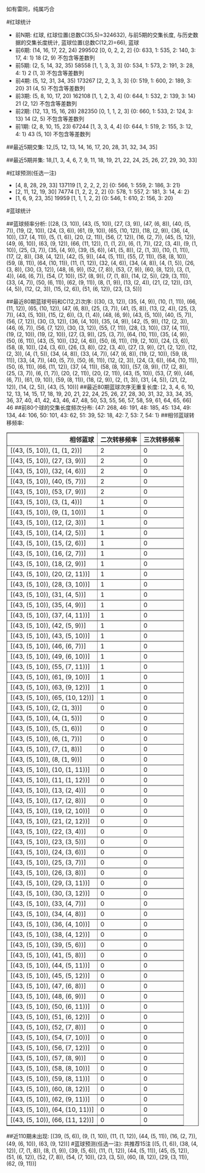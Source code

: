 <!-- 
.. title: 大乐透16011期(2016-01-25)数据分析报告
.. slug: dlott-16011-2016-01-25-report
.. date: 2016-01-26 08:00:00 UTC+08:00
.. tags: Lottery
.. link: 
.. description: 
.. type: text
-->

如有雷同，纯属巧合

<!-- TEASER_END-->

#红球统计

- 前N期: 红球, 红球位置(总数C(35,5)=324632), 与前5期的交集长度, 与历史数据的交集长度统计, 蓝球位置(总数C(12,2)=66), 蓝球
- 前6期: (14, 16, 17, 22, 24) 299502 [0, 0, 2, 2, 2] {0: 633, 1: 535, 2: 140, 3: 17, 4: 1} 18 (2, 9) 不包含等差数列
- 前5期: (2, 5, 14, 32, 35) 58558 [1, 1, 3, 3, 3] {0: 534, 1: 573, 2: 191, 3: 28, 4: 1} 2 (1, 3) 不包含等差数列
- 前4期: (5, 12, 31, 34, 35) 173267 [2, 2, 3, 3, 3] {0: 519, 1: 600, 2: 189, 3: 20} 31 (4, 5) 不包含等差数列
- 前3期: (5, 8, 10, 17, 20) 162108 [1, 1, 2, 3, 4] {0: 644, 1: 532, 2: 139, 3: 14} 21 (2, 12) 不包含等差数列
- 前2期: (12, 13, 15, 16, 28) 282350 [0, 1, 1, 2, 3] {0: 660, 1: 533, 2: 124, 3: 13} 14 (2, 5) 不包含等差数列
- 前1期: (2, 8, 10, 15, 23) 67244 [1, 3, 3, 4, 4] {0: 644, 1: 519, 2: 155, 3: 12, 4: 1} 43 (5, 10) 不包含等差数列

##最近5期交集:
12,[5, 12, 13, 14, 16, 17, 20, 28, 31, 32, 34, 35]

##最近5期并集:
18,[1, 3, 4, 6, 7, 9, 11, 18, 19, 21, 22, 24, 25, 26, 27, 29, 30, 33]

#红球预测(任选一注)

- [4, 8, 28, 29, 33] 137119 [1, 2, 2, 2, 2] {0: 566, 1: 559, 2: 186, 3: 21}
- [2, 11, 12, 19, 30] 74774 [1, 2, 2, 2, 2] {0: 578, 1: 557, 2: 181, 3: 14, 4: 2}
- [1, 6, 9, 23, 35] 19959 [1, 1, 1, 2, 2] {0: 546, 1: 610, 2: 156, 3: 20}

#蓝球统计

##蓝球频率分析:
[(28, (3, 10)), (43, (5, 10)), (27, (3, 9)), (47, (6, 8)), (40, (5, 7)), (19, (2, 10)), (24, (3, 6)), (61, (9, 10)), (65, (10, 12)), (18, (2, 9)), (36, (4, 10)), (37, (4, 11)), (5, (1, 6)), (20, (2, 11)), (56, (7, 12)), (16, (2, 7)), (45, (5, 12)), (49, (6, 10)), (63, (9, 12)), (66, (11, 12)), (1, (1, 2)), (6, (1, 7)), (22, (3, 4)), (9, (1, 10)), (25, (3, 7)), (35, (4, 9)), (39, (5, 6)), (41, (5, 8)), (2, (1, 3)), (10, (1, 11)), (17, (2, 8)), (38, (4, 12)), (42, (5, 9)), (44, (5, 11)), (55, (7, 11)), (58, (8, 10)), (59, (8, 11)), (64, (10, 11)), (11, (1, 12)), (32, (4, 6)), (34, (4, 8)), (4, (1, 5)), (26, (3, 8)), (30, (3, 12)), (48, (6, 9)), (52, (7, 8)), (53, (7, 9)), (60, (8, 12)), (3, (1, 4)), (46, (6, 7)), (54, (7, 10)), (57, (8, 9)), (7, (1, 8)), (14, (2, 5)), (29, (3, 11)), (33, (4, 7)), (50, (6, 11)), (62, (9, 11)), (8, (1, 9)), (13, (2, 4)), (21, (2, 12)), (31, (4, 5)), (12, (2, 3)), (15, (2, 6)), (51, (6, 12)), (23, (3, 5))]

##最近80期蓝球号码和C(12,2)次序:
 [(30, (3, 12)), (35, (4, 9)), (10, (1, 11)), (66, (11, 12)), (65, (10, 12)), (47, (6, 8)), (25, (3, 7)), (41, (5, 8)), (13, (2, 4)), (25, (3, 7)), (43, (5, 10)), (15, (2, 6)), (3, (1, 4)), (48, (6, 9)), (43, (5, 10)), (40, (5, 7)), (56, (7, 12)), (30, (3, 12)), (36, (4, 10)), (35, (4, 9)), (42, (5, 9)), (12, (2, 3)), (46, (6, 7)), (56, (7, 12)), (30, (3, 12)), (55, (7, 11)), (28, (3, 10)), (37, (4, 11)), (19, (2, 10)), (19, (2, 10)), (27, (3, 9)), (25, (3, 7)), (64, (10, 11)), (35, (4, 9)), (50, (6, 11)), (43, (5, 10)), (32, (4, 6)), (50, (6, 11)), (19, (2, 10)), (24, (3, 6)), (58, (8, 10)), (24, (3, 6)), (26, (3, 8)), (22, (3, 4)), (27, (3, 9)), (21, (2, 12)), (12, (2, 3)), (4, (1, 5)), (34, (4, 8)), (33, (4, 7)), (47, (6, 8)), (19, (2, 10)), (59, (8, 11)), (33, (4, 7)), (40, (5, 7)), (50, (6, 11)), (12, (2, 3)), (24, (3, 6)), (64, (10, 11)), (50, (6, 11)), (66, (11, 12)), (37, (4, 11)), (58, (8, 10)), (57, (8, 9)), (17, (2, 8)), (25, (3, 7)), (6, (1, 7)), (20, (2, 11)), (20, (2, 11)), (43, (5, 10)), (53, (7, 9)), (46, (6, 7)), (61, (9, 10)), (59, (8, 11)), (18, (2, 9)), (2, (1, 3)), (31, (4, 5)), (21, (2, 12)), (14, (2, 5)), (43, (5, 10))]
##最近80期蓝球次序无重复长度:
 [2, 3, 4, 6, 10, 12, 13, 14, 15, 17, 18, 19, 20, 21, 22, 24, 25, 26, 27, 28, 30, 31, 32, 33, 34, 35, 36, 37, 40, 41, 42, 43, 46, 47, 48, 50, 53, 55, 56, 57, 58, 59, 61, 64, 65, 66] 46
##前80个球的交集长度频次分布:
{47: 268, 46: 191, 48: 185, 45: 134, 49: 134, 44: 106, 50: 101, 43: 62, 51: 39, 52: 18, 42: 7, 53: 7, 54: 1}
##相邻蓝球转移频率:
 <table border="1" class="table table-striped dataframe">
  <thead>
    <tr style="text-align: right;">
      <th>相邻蓝球</th>
      <th>二次转移频率</th>
      <th>三次转移频率</th>
    </tr>
  </thead>
  <tbody>
    <tr>
      <td>[(43, (5, 10)), (1, (1, 2))]</td>
      <td>2</td>
      <td>0</td>
    </tr>
    <tr>
      <td>[(43, (5, 10)), (27, (3, 9))]</td>
      <td>2</td>
      <td>0</td>
    </tr>
    <tr>
      <td>[(43, (5, 10)), (32, (4, 6))]</td>
      <td>2</td>
      <td>0</td>
    </tr>
    <tr>
      <td>[(43, (5, 10)), (40, (5, 7))]</td>
      <td>2</td>
      <td>0</td>
    </tr>
    <tr>
      <td>[(43, (5, 10)), (53, (7, 9))]</td>
      <td>2</td>
      <td>0</td>
    </tr>
    <tr>
      <td>[(43, (5, 10)), (3, (1, 4))]</td>
      <td>1</td>
      <td>0</td>
    </tr>
    <tr>
      <td>[(43, (5, 10)), (9, (1, 10))]</td>
      <td>1</td>
      <td>0</td>
    </tr>
    <tr>
      <td>[(43, (5, 10)), (12, (2, 3))]</td>
      <td>1</td>
      <td>0</td>
    </tr>
    <tr>
      <td>[(43, (5, 10)), (14, (2, 5))]</td>
      <td>1</td>
      <td>0</td>
    </tr>
    <tr>
      <td>[(43, (5, 10)), (15, (2, 6))]</td>
      <td>1</td>
      <td>0</td>
    </tr>
    <tr>
      <td>[(43, (5, 10)), (16, (2, 7))]</td>
      <td>1</td>
      <td>0</td>
    </tr>
    <tr>
      <td>[(43, (5, 10)), (18, (2, 9))]</td>
      <td>1</td>
      <td>0</td>
    </tr>
    <tr>
      <td>[(43, (5, 10)), (20, (2, 11))]</td>
      <td>1</td>
      <td>0</td>
    </tr>
    <tr>
      <td>[(43, (5, 10)), (28, (3, 10))]</td>
      <td>1</td>
      <td>0</td>
    </tr>
    <tr>
      <td>[(43, (5, 10)), (31, (4, 5))]</td>
      <td>1</td>
      <td>0</td>
    </tr>
    <tr>
      <td>[(43, (5, 10)), (35, (4, 9))]</td>
      <td>1</td>
      <td>0</td>
    </tr>
    <tr>
      <td>[(43, (5, 10)), (37, (4, 11))]</td>
      <td>1</td>
      <td>0</td>
    </tr>
    <tr>
      <td>[(43, (5, 10)), (42, (5, 9))]</td>
      <td>1</td>
      <td>0</td>
    </tr>
    <tr>
      <td>[(43, (5, 10)), (43, (5, 10))]</td>
      <td>1</td>
      <td>0</td>
    </tr>
    <tr>
      <td>[(43, (5, 10)), (46, (6, 7))]</td>
      <td>1</td>
      <td>0</td>
    </tr>
    <tr>
      <td>[(43, (5, 10)), (49, (6, 10))]</td>
      <td>1</td>
      <td>0</td>
    </tr>
    <tr>
      <td>[(43, (5, 10)), (55, (7, 11))]</td>
      <td>1</td>
      <td>0</td>
    </tr>
    <tr>
      <td>[(43, (5, 10)), (61, (9, 10))]</td>
      <td>1</td>
      <td>0</td>
    </tr>
    <tr>
      <td>[(43, (5, 10)), (63, (9, 12))]</td>
      <td>1</td>
      <td>0</td>
    </tr>
    <tr>
      <td>[(43, (5, 10)), (65, (10, 12))]</td>
      <td>1</td>
      <td>0</td>
    </tr>
    <tr>
      <td>[(43, (5, 10)), (2, (1, 3))]</td>
      <td>0</td>
      <td>0</td>
    </tr>
    <tr>
      <td>[(43, (5, 10)), (4, (1, 5))]</td>
      <td>0</td>
      <td>0</td>
    </tr>
    <tr>
      <td>[(43, (5, 10)), (5, (1, 6))]</td>
      <td>0</td>
      <td>0</td>
    </tr>
    <tr>
      <td>[(43, (5, 10)), (6, (1, 7))]</td>
      <td>0</td>
      <td>0</td>
    </tr>
    <tr>
      <td>[(43, (5, 10)), (7, (1, 8))]</td>
      <td>0</td>
      <td>0</td>
    </tr>
    <tr>
      <td>[(43, (5, 10)), (8, (1, 9))]</td>
      <td>0</td>
      <td>0</td>
    </tr>
    <tr>
      <td>[(43, (5, 10)), (10, (1, 11))]</td>
      <td>0</td>
      <td>0</td>
    </tr>
    <tr>
      <td>[(43, (5, 10)), (11, (1, 12))]</td>
      <td>0</td>
      <td>0</td>
    </tr>
    <tr>
      <td>[(43, (5, 10)), (13, (2, 4))]</td>
      <td>0</td>
      <td>0</td>
    </tr>
    <tr>
      <td>[(43, (5, 10)), (17, (2, 8))]</td>
      <td>0</td>
      <td>0</td>
    </tr>
    <tr>
      <td>[(43, (5, 10)), (19, (2, 10))]</td>
      <td>0</td>
      <td>0</td>
    </tr>
    <tr>
      <td>[(43, (5, 10)), (21, (2, 12))]</td>
      <td>0</td>
      <td>0</td>
    </tr>
    <tr>
      <td>[(43, (5, 10)), (22, (3, 4))]</td>
      <td>0</td>
      <td>0</td>
    </tr>
    <tr>
      <td>[(43, (5, 10)), (23, (3, 5))]</td>
      <td>0</td>
      <td>0</td>
    </tr>
    <tr>
      <td>[(43, (5, 10)), (24, (3, 6))]</td>
      <td>0</td>
      <td>0</td>
    </tr>
    <tr>
      <td>[(43, (5, 10)), (25, (3, 7))]</td>
      <td>0</td>
      <td>0</td>
    </tr>
    <tr>
      <td>[(43, (5, 10)), (26, (3, 8))]</td>
      <td>0</td>
      <td>0</td>
    </tr>
    <tr>
      <td>[(43, (5, 10)), (29, (3, 11))]</td>
      <td>0</td>
      <td>0</td>
    </tr>
    <tr>
      <td>[(43, (5, 10)), (30, (3, 12))]</td>
      <td>0</td>
      <td>0</td>
    </tr>
    <tr>
      <td>[(43, (5, 10)), (33, (4, 7))]</td>
      <td>0</td>
      <td>0</td>
    </tr>
    <tr>
      <td>[(43, (5, 10)), (34, (4, 8))]</td>
      <td>0</td>
      <td>0</td>
    </tr>
    <tr>
      <td>[(43, (5, 10)), (36, (4, 10))]</td>
      <td>0</td>
      <td>0</td>
    </tr>
    <tr>
      <td>[(43, (5, 10)), (38, (4, 12))]</td>
      <td>0</td>
      <td>0</td>
    </tr>
    <tr>
      <td>[(43, (5, 10)), (39, (5, 6))]</td>
      <td>0</td>
      <td>0</td>
    </tr>
    <tr>
      <td>[(43, (5, 10)), (41, (5, 8))]</td>
      <td>0</td>
      <td>0</td>
    </tr>
    <tr>
      <td>[(43, (5, 10)), (44, (5, 11))]</td>
      <td>0</td>
      <td>0</td>
    </tr>
    <tr>
      <td>[(43, (5, 10)), (45, (5, 12))]</td>
      <td>0</td>
      <td>0</td>
    </tr>
    <tr>
      <td>[(43, (5, 10)), (47, (6, 8))]</td>
      <td>0</td>
      <td>0</td>
    </tr>
    <tr>
      <td>[(43, (5, 10)), (48, (6, 9))]</td>
      <td>0</td>
      <td>0</td>
    </tr>
    <tr>
      <td>[(43, (5, 10)), (50, (6, 11))]</td>
      <td>0</td>
      <td>0</td>
    </tr>
    <tr>
      <td>[(43, (5, 10)), (51, (6, 12))]</td>
      <td>0</td>
      <td>0</td>
    </tr>
    <tr>
      <td>[(43, (5, 10)), (52, (7, 8))]</td>
      <td>0</td>
      <td>0</td>
    </tr>
    <tr>
      <td>[(43, (5, 10)), (54, (7, 10))]</td>
      <td>0</td>
      <td>0</td>
    </tr>
    <tr>
      <td>[(43, (5, 10)), (56, (7, 12))]</td>
      <td>0</td>
      <td>0</td>
    </tr>
    <tr>
      <td>[(43, (5, 10)), (57, (8, 9))]</td>
      <td>0</td>
      <td>0</td>
    </tr>
    <tr>
      <td>[(43, (5, 10)), (58, (8, 10))]</td>
      <td>0</td>
      <td>0</td>
    </tr>
    <tr>
      <td>[(43, (5, 10)), (59, (8, 11))]</td>
      <td>0</td>
      <td>0</td>
    </tr>
    <tr>
      <td>[(43, (5, 10)), (60, (8, 12))]</td>
      <td>0</td>
      <td>0</td>
    </tr>
    <tr>
      <td>[(43, (5, 10)), (62, (9, 11))]</td>
      <td>0</td>
      <td>0</td>
    </tr>
    <tr>
      <td>[(43, (5, 10)), (64, (10, 11))]</td>
      <td>0</td>
      <td>0</td>
    </tr>
    <tr>
      <td>[(43, (5, 10)), (66, (11, 12))]</td>
      <td>0</td>
      <td>0</td>
    </tr>
  </tbody>
</table>
##近110期未出现:
 [(39, (5, 6)), (9, (1, 10)), (11, (1, 12)), (44, (5, 11)), (16, (2, 7)), (49, (6, 10)), (63, (9, 12))]
#蓝球预测(任选一注):
共推荐15注
 [(5, (1, 6)), (38, (4, 12)), (7, (1, 8)), (8, (1, 9)), (39, (5, 6)), (11, (1, 12)), (44, (5, 11)), (45, (5, 12)), (51, (6, 12)), (52, (7, 8)), (54, (7, 10)), (23, (3, 5)), (60, (8, 12)), (29, (3, 11)), (62, (9, 11))]

